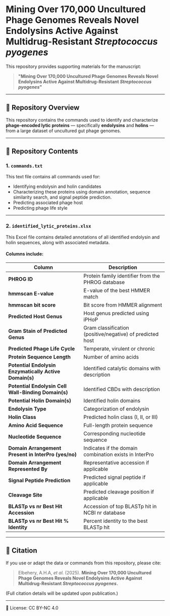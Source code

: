 # Mining Over 170,000 Uncultured Phage Genomes Reveals Novel Endolysins Active Against Multidrug-Resistant *Streptococcus pyogenes*

This repository provides supporting materials for the manuscript:

> **"Mining Over 170,000 Uncultured Phage Genomes Reveals Novel Endolysins Active Against Multidrug-Resistant *Streptococcus pyogenes*"**

---

## 📘 Repository Overview

This repository contains the commands used to identify and characterize **phage-encoded lytic proteins** — specifically **endolysins** and **holins** — from a large dataset of uncultured gut phage genomes.  

---

## 📂 Repository Contents

### 1. `commands.txt`
This text file contains all commands used for:
- Identifying endolysin and holin candidates  
- Characterizing these proteins using domain annotation, sequence similarity search, and signal peptide prediction.
- Predicting associated phage host
- Predicting phage life style

---

### 2. `identified_lytic_proteins.xlsx`
This Excel file contains detailed annotations of all identified endolysin and holin sequences, along with associated metadata.

#### Columns include:
| Column | Description |
|--------|-------------|
| **PHROG ID** | Protein family identifier from the PHROG database |
| **hmmscan E-value** | E-value of the best HMMER match |
| **hmmscan bit score** | Bit score from HMMER alignment |
| **Predicted Host Genus** | Host genus predicted using iPHoP |
| **Gram Stain of Predicted Genus** | Gram classification (positive/negative) of predicted host |
| **Predicted Phage Life Cycle** | Temperate, virulent or chronic |
| **Protein Sequence Length** | Number of amino acids |
| **Potential Endolysin Enzymatically Active Domain(s)** | Identified catalytic domains with description |
| **Potential Endolysin Cell Wall-Binding Domain(s)** | Identified CBDs with description |
| **Potential Holin Domain(s)** | Identified holin domains |
| **Endolysin Type** | Categorization of endolysin |
| **Holin Class** | Predicted holin class (I, II, or III) |
| **Amino Acid Sequence** | Full-length protein sequence |
| **Nucleotide Sequence** | Corresponding nucleotide sequence |
| **Domain Arrangement Present in InterPro (yes/no)** | Indicates if the domain combination exists in InterPro |
| **Domain Arrangement Represented By** | Representative accession if applicable |
| **Signal Peptide Prediction** | Predicted signal peptide if applicable |
| **Cleavage Site** | Predicted cleavage position if applicable |
| **BLASTp vs nr Best Hit Accession** | Accession of top BLASTp hit in NCBI nr database |
| **BLASTp vs nr Best Hit % Identity** | Percent identity to the best BLASTp hit |

---

## 📄 Citation

If you use or adapt the data or commands from this repository, please cite:

> Elbehery, A.H.A, *et al.* (2025). **Mining Over 170,000 Uncultured Phage Genomes Reveals Novel Endolysins Active Against Multidrug-Resistant *Streptococcus pyogenes*.**

(Full citation details will be updated upon publication.)

---

📄 License: CC BY-NC 4.0
